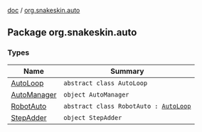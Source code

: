 [doc](../index.md) / [org.snakeskin.auto](./index.md)

## Package org.snakeskin.auto

### Types

| Name | Summary |
|---|---|
| [AutoLoop](-auto-loop/index.md) | `abstract class AutoLoop` |
| [AutoManager](-auto-manager/index.md) | `object AutoManager` |
| [RobotAuto](-robot-auto/index.md) | `abstract class RobotAuto : `[`AutoLoop`](-auto-loop/index.md) |
| [StepAdder](-step-adder/index.md) | `object StepAdder` |

